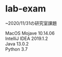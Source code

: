 # lab-exam

~2020/11/31の研究室課題    
  
MacOS Mojave 10.14.06  
IntelliJ IDEA 2019.1.2  
Java 13.0.2  
Python 3.7  
